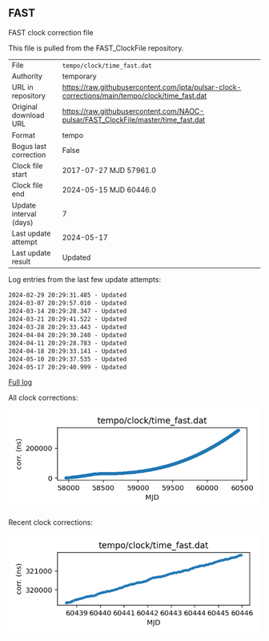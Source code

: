 
## FAST

FAST clock correction file

This file is pulled from the FAST_ClockFile repository.

|     |     |
|:--- |:--- |
| File | `tempo/clock/time_fast.dat` |
| Authority | temporary |
| URL in repository | <https://raw.githubusercontent.com/ipta/pulsar-clock-corrections/main/tempo/clock/time_fast.dat> |
| Original download URL | <https://raw.githubusercontent.com/NAOC-pulsar/FAST_ClockFile/master/time_fast.dat> |
| Format | tempo |
| Bogus last correction | False |
| Clock file start | 2017-07-27 MJD 57961.0 |
| Clock file end | 2024-05-15 MJD 60446.0 |
| Update interval (days) | 7 |
| Last update attempt | 2024-05-17 |
| Last update result | Updated |

Log entries from the last few update attempts:
```
2024-02-29 20:29:31.485 - Updated
2024-03-07 20:29:57.010 - Updated
2024-03-14 20:29:28.347 - Updated
2024-03-21 20:29:41.522 - Updated
2024-03-28 20:29:33.443 - Updated
2024-04-04 20:29:30.240 - Updated
2024-04-11 20:29:28.783 - Updated
2024-04-18 20:29:33.141 - Updated
2024-05-10 20:29:37.535 - Updated
2024-05-17 20:29:40.999 - Updated
```
[Full log](https://raw.githubusercontent.com/ipta/pulsar-clock-corrections/main/log/tempo/clock/time_fast.dat.log)


All clock corrections:

![plot of all clock corrections](time_fast.dat.png "All corrections")

Recent clock corrections:

![plot of recent clock corrections](time_fast.dat.short.png "Recent corrections")

